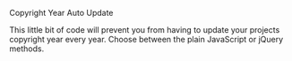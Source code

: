Copyright Year Auto Update

This little bit of code will prevent you from having to update your
projects copyright year every year. Choose between the plain JavaScript
or jQuery methods.
